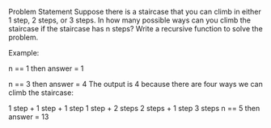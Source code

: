 Problem Statement
Suppose there is a staircase that you can climb in either 1 step, 2 steps, or 3 steps. In how many possible ways can you climb the staircase if the staircase has n steps? Write a recursive function to solve the problem.

Example:

n == 1 then answer = 1

n == 3 then answer = 4
The output is 4 because there are four ways we can climb the staircase:

1 step + 1 step + 1 step
1 step + 2 steps
2 steps + 1 step
3 steps
n == 5 then answer = 13
